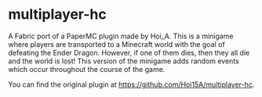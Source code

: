 # multiplayer-hc
A Fabric port of a PaperMC plugin made by Hoi_A. This is a minigame where players are transported to a Minecraft world with the goal of defeating the Ender Dragon. However, if one of them dies, then they all die and the world is lost! This version of the minigame adds random events which occur throughout the course of the game. 

You can find the original plugin at https://github.com/Hoi15A/multiplayer-hc.
